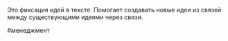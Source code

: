 Это фиксация идей в тексте. Помогает создавать новые идеи из связей между существующими идеями через связи.

#менеджмент
